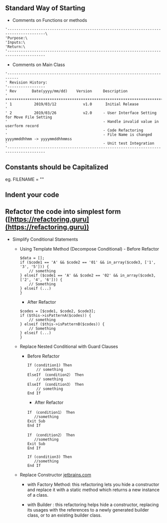## Standard Way of Starting 
 * Comments on Functions or methods
```
'---------------------------------------------------------------------------------------\
'Purpose:\
'Inputs:\
'Return:\
'---------------------------------------------------------------------------------------
```

 * Comments on Main Class
 ```
 '---------------------------------------------------------------------------
' Revision History:
'-----------------
' Rev       Date(yyyy/mm/dd)    Version     Description
' **************************************************************************************
' 1          2019/03/12            v1.0      Initial Release
'
' 2          2019/03/26            v2.0     - User Interface Setting for Move File Setting
'                                           - Handle invalid value in userform record
'                                           - Code Refactoring
'                                           - File Name is changed  yyyymmddhhmm -> yyyymmddhhmmss
'                                           - Unit test Integration
'---------------------------------------------------------------------------------------
```

## Constants should be Capitalized
 eg. FILENAME = ""
 
## Indent your code 


## Refactor the code into simplest form ([https://refactoring.guru](https://refactoring.guru))

- Simplify Conditional Statements

     * Using Template Method (Decompose Conditional)
      - Before Refactor 
        ```
        $data = [];
        if ($code1 == 'A' && $code2 == '01' && in_array($code3, ['1', '3', '5'])) {
            // something
        } elseif ($code1 == 'A' && $code2 == '02' && in_array($code3, ['2', '4', '6'])) {
            // Something
        } elseif (...)
        }
        ```
         - After Refactor 
         
         ```
        $codes = [$code1, $code2, $code3];
        if ($this->isPatternA($codes)) {
             // something
        } elseif ($this->isPatternB($codes)) {
             // Something
        } elseif (...)
        }
    
        ```
   * Replace Nested Conditional with Guard Clauses
      - Before Refactor 
        ```
        If (condition1) Then
            // something
        ElseIf （condition2） Then
            // something
        ElseIf （condition3） Then
            // something
        End If
        ```
         - After Refactor 
         
         ```
        If （condition1） Then
            //something
        Exit Sub
        End If
        
        If （condition2） Then
            //something
        Exit Sub
        End If
        
        If (condition3) Then
            //something
        End If
        ```
    * Replace Constructor [jetbrains.com](https://www.jetbrains.com/help/idea/refactoring-source-code.html)
        - with Factory Method: this refactoring lets you hide a constructor and replace it with a static method which returns a new instance of a class. 
    
        - with Builder :  this refactoring helps hide a constructor, replacing its usages with the references to a newly generated builder class, or to an existing builder class.
        
